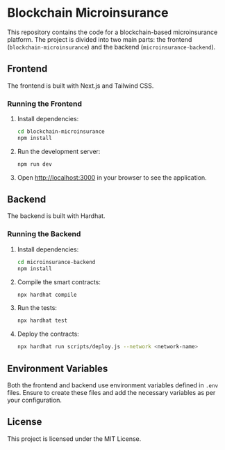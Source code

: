 # Blockchain Microinsurance

This repository contains the code for a blockchain-based microinsurance platform. The project is divided into two main parts: the frontend (`blockchain-microinsurance`) and the backend (`microinsurance-backend`).

## Frontend

The frontend is built with Next.js and Tailwind CSS.

### Running the Frontend

1. Install dependencies:
    ```sh
    cd blockchain-microinsurance
    npm install
    ```

2. Run the development server:
    ```sh
    npm run dev
    ```

3. Open [http://localhost:3000](http://localhost:3000) in your browser to see the application.

## Backend

The backend is built with Hardhat.

### Running the Backend

1. Install dependencies:
    ```sh
    cd microinsurance-backend
    npm install
    ```

2. Compile the smart contracts:
    ```sh
    npx hardhat compile
    ```

3. Run the tests:
    ```sh
    npx hardhat test
    ```

4. Deploy the contracts:
    ```sh
    npx hardhat run scripts/deploy.js --network <network-name>
    ```

## Environment Variables

Both the frontend and backend use environment variables defined in `.env` files. Ensure to create these files and add the necessary variables as per your configuration.

## License

This project is licensed under the MIT License.